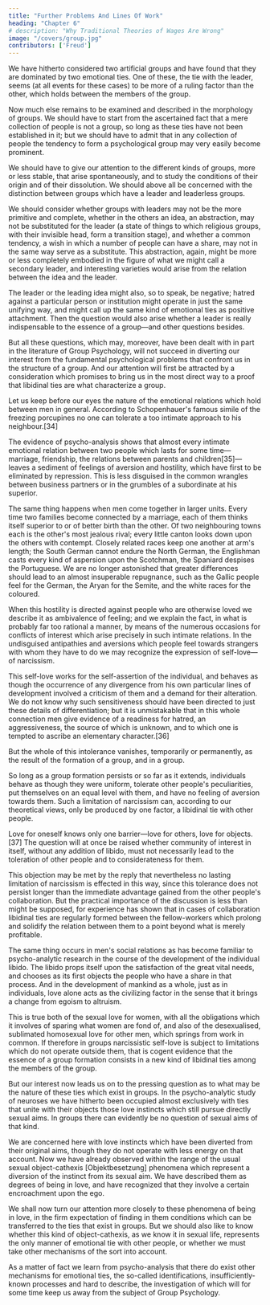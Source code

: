 ```yaml
---
title: "Further Problems And Lines Of Work"
heading: "Chapter 6"
# description: "Why Traditional Theories of Wages Are Wrong"
image: "/covers/group.jpg"
contributors: ['Freud']
---
```




We have hitherto considered two artificial groups and have found that they are dominated by two emotional ties. One of these, the tie with the leader, seems (at all events for these cases) to be more of a ruling factor than the other, which holds between the members of the group.

Now much else remains to be examined and described in the morphology of groups. We should have to start from the ascertained fact that a mere collection of people is not a group, so long as these ties have not been established in it; but we should have to admit that in any collection of people the tendency to form a psychological group may very easily become prominent. 

We should have to give our attention to the different kinds of groups, more or less stable, that arise spontaneously, and to study the conditions of their origin and of their dissolution. We should above all be concerned with the distinction between groups which have a leader and leaderless groups. 

We should consider whether groups with leaders may not be the more primitive and complete, whether in the others an idea, an abstraction, may not be substituted for the leader (a state of things to which religious groups, with their invisible head, form a transition stage), and whether a common tendency, a wish in which a number of people can have a share, may not in the same way serve as a substitute. This abstraction, again, might be more or less completely embodied in the figure of what we might call a secondary leader, and interesting varieties would arise from the relation between the idea and the leader. 

The leader or the leading idea might also, so to speak, be negative; hatred against a particular person or institution might operate in just the same unifying way, and might call up the same kind of emotional ties as positive attachment. Then the question would also arise whether a leader is really indispensable to the essence of a group—and other questions besides.

But all these questions, which may, moreover, have been dealt with in part in the literature of Group Psychology, will not succeed in diverting our interest from the fundamental psychological problems that confront us in the structure of a group. And our attention will first be attracted by a consideration which promises to bring us in the most direct way to a proof that libidinal ties are what characterize a group.

Let us keep before our eyes the nature of the emotional relations which hold between men in general. According to Schopenhauer's famous simile of the freezing porcupines no one can tolerate a too intimate approach to his neighbour.[34]

The evidence of psycho-analysis shows that almost every intimate emotional relation between two people which lasts for some time—marriage, friendship, the relations between parents and children[35]—leaves a sediment of feelings of aversion and hostility, which have first to be eliminated by repression. This is less disguised in the common wrangles between business partners or in the grumbles of a subordinate at his superior. 

The same thing happens when men come together in larger units. Every time two families become connected by a marriage, each of them thinks itself superior to or of better birth than the other. Of two neighbouring towns each is the other's most jealous rival; every little canton looks down upon the others with contempt. Closely related races keep one another at arm's length; the South German cannot endure the North German, the Englishman casts every kind of aspersion upon the Scotchman, the Spaniard despises the Portuguese. We are no longer astonished that greater differences should lead to an almost insuperable repugnance, such as the Gallic people feel for the German, the Aryan for the Semite, and the white races for the coloured.

When this hostility is directed against people who are otherwise loved we describe it as ambivalence of feeling; and we explain the fact, in what is probably far too rational a manner, by means of the numerous occasions for conflicts of interest which arise precisely in such intimate relations. In the undisguised antipathies and aversions which people feel towards strangers with whom they have to do we may recognize the expression of self-love—of narcissism. 

This self-love works for the self-assertion of the individual, and behaves as though the occurrence of any divergence from his own particular lines of development involved a criticism of them and a demand for their alteration. We do not know why such sensitiveness should have been directed to just these details of differentiation; but it is unmistakable that in this whole connection men give evidence of a readiness for hatred, an aggressiveness, the source of which is unknown, and to which one is tempted to ascribe an elementary character.[36]

But the whole of this intolerance vanishes, temporarily or permanently, as the result of the formation of a group, and in a group. 

So long as a group formation persists or so far as it extends, individuals behave as though they were uniform, tolerate other people's peculiarities, put themselves on an equal level with them, and have no feeling of aversion towards them. Such a limitation of narcissism can, according to our theoretical views, only be produced by one factor, a libidinal tie with other people. 

Love for oneself knows only one barrier—love for others, love for objects.[37] The question will at once be raised whether community of interest in itself, without any addition of libido, must not necessarily lead to the toleration of other people and to considerateness for them. 

This objection may be met by the reply that nevertheless no lasting limitation of narcissism is effected in this way, since this tolerance does not persist longer than the immediate advantage gained from the other people's collaboration. But the practical importance of the discussion is less than might be supposed, for experience has shown that in cases of collaboration libidinal ties are regularly formed between the fellow-workers which prolong and solidify the relation between them to a point beyond what is merely profitable.

The same thing occurs in men's social relations as has become familiar to psycho-analytic research in the course of the development of the individual libido. The libido props itself upon the satisfaction of the great vital needs, and chooses as its first objects the people who have a share in that process. And in the development of mankind as a whole, just as in individuals, love alone acts as the civilizing factor in the sense that it brings a change from egoism to altruism.

This is true both of the sexual love for women, with all the obligations which it involves of sparing what women are fond of, and also of the desexualised, sublimated homosexual love for other men, which springs from work in common. If therefore in groups narcissistic self-love is subject to limitations which do not operate outside them, that is cogent evidence that the essence of a group formation consists in a new kind of libidinal ties among the members of the group.

But our interest now leads us on to the pressing question as to what may be the nature of these ties which exist in groups. In the psycho-analytic study of neuroses we have hitherto been occupied almost exclusively with ties that unite with their objects those love instincts which still pursue directly sexual aims. In groups there can evidently be no question of sexual aims of that kind. 

We are concerned here with love instincts which have been diverted from their original aims, though they do not operate with less energy on that account. Now we have already observed within the range of the usual sexual object-cathexis [Objektbesetzung] phenomena which represent a diversion of the instinct from its sexual aim. We have described them as degrees of being in love, and have recognized that they involve a certain encroachment upon the ego. 

We shall now turn our attention more closely to these phenomena of being in love, in the firm expectation of finding in them conditions which can be transferred to the ties that exist in groups. But we should also like to know whether this kind of object-cathexis, as we know it in sexual life, represents the only manner of emotional tie with other people, or whether we must take other mechanisms of the sort into account. 

As a matter of fact we learn from psycho-analysis that there do exist other mechanisms for emotional ties, the so-called identifications, insufficiently-known processes and hard to describe, the investigation of which will for some time keep us away from the subject of Group Psychology.

